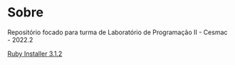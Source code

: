 # Sobre

Repositório focado para turma de Laboratório de Programação II - Cesmac - 2022.2

[Ruby Installer 3.1.2](https://github.com/oneclick/rubyinstaller2/releases/download/RubyInstaller-3.1.2-1/rubyinstaller-devkit-3.1.2-1-x64.exe)

